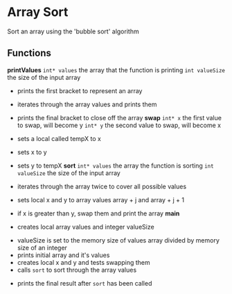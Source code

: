 # Array Sort
Sort an array using the 'bubble sort' algorithm

## Functions
**printValues**
  `int* values`
    the array that the function is printing
  `int valueSize`
    the size of the input array
  - prints the first bracket to represent an array
  * iterates through the array values and prints them
  + prints the final bracket to close off the array
**swap**
  `int* x`
    the first value to swap, will become y
  `int* y`
    the second value to swap, will become x
  - sets a local called tempX to x
  * sets x to y
  + sets y to tempX
**sort**
  `int* values`
    the array the function is sorting
  `int valueSize`
    the size of the input array
  - iterates through the array twice to cover all possible values
  * sets local x and y to array values array + j and array + j + 1
  + if x is greater than y, swap them and print the array
**main**
  - creates local array values and integer valueSize
  * valueSize is set to the memory size of values array divided by memory size of an integer
  * prints initial array and it's values
  * creates local x and y and tests swapping them
  * calls `sort` to sort through the array values
  + prints the final result after `sort` has been called
